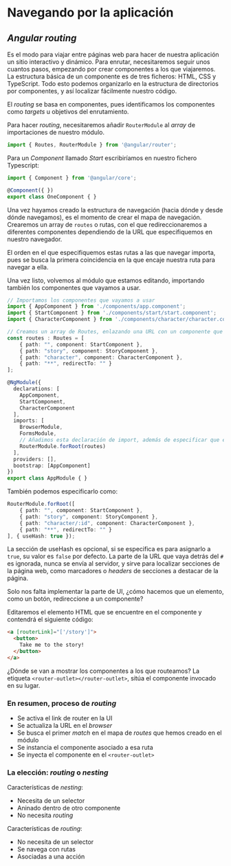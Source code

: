 # Navegando por la aplicación

## _Angular routing_

Es el modo para viajar entre páginas web para hacer de nuestra aplicación un sitio interactivo y dinámico. Para enrutar, necesitaremos seguir unos cuantos pasos, empezando por crear componentes a los que viajaremos. La estructura básica de un componente es de tres ficheros: HTML, CSS y TypeScript. Todo esto podemos organizarlo en la estructura de directorios por componentes, y así localizar fácilmente nuestro código.

El _routing_ se basa en componentes, pues identificamos los componentes como _targets_ u objetivos del enrutamiento.

Para hacer _routing_, necesitaremos añadir `RouterModule` al _array_ de importaciones de nuestro módulo.

```ts
import { Routes, RouterModule } from '@angular/router';
```

Para un _Component_ llamado _Start_ escribiríamos en nuestro fichero Typescript:

```ts
import { Component } from '@angular/core';

@Component({ })
export class OneComponent { }
```

Una vez hayamos creado la estructura de navegación (hacia dónde y desde dónde navegamos), es el momento de crear el mapa de navegación. Crearemos un array de `routes` o rutas, con el que redireccionaremos a diferentes componentes dependiendo de la URL que especifiquemos en nuestro navegador.

El orden en el que especifiquemos estas rutas a las que navegar importa, pues se busca la primera coincidencia en la que encaje nuestra ruta para navegar a ella.

Una vez listo, volvemos al módulo que estamos editando, importando también los componentes que vayamos a usar.

```ts
// Importamos los componentes que vayamos a usar
import { AppComponent } from './components/app.component';
import { StartComponent } from './components/start/start.component';
import { CharacterComponent } from './components/character/character.component';

// Creamos un array de Routes, enlazando una URL con un componente que se va a mostrar
const routes : Routes = [
    { path: "", component: StartComponent },
    { path: "story", component: StoryComponent },
    { path: "character", component: CharacterComponent },
    { path: "**", redirectTo: "" }
];

@NgModule({
  declarations: [
    AppComponent,
    StartComponent,
    CharacterComponent
  ],
  imports: [
    BrowserModule,
    FormsModule,
    // Añadimos esta declaración de import, además de especificar que el objeto de rounting será el array creado
    RouterModule.forRoot(routes)
  ],
  providers: [],
  bootstrap: [AppComponent]
})
export class AppModule { }
```

También podemos especificarlo como:

```ts
RouterModule.forRoot([
    { path: "", component: StartComponent },
    { path: "story", component: StoryComponent },
    { path: "character/:id", component: CharacterComponent },
    { path: "**", redirectTo: "" }
], { useHash: true });
```

La sección de useHash es opcional, si se especifica es para asignarlo a `true`, su valor es `false` por defecto. La parte de la URL que vaya detrás del `#` es ignorada, nunca se envía al servidor, y sirve para localizar secciones de la página web, como marcadores o _headers_ de secciones a destacar de la página.

Solo nos falta implementar la parte de UI, ¿cómo hacemos que un elemento, como un botón, redireccione a un componente?

Editaremos el elemento HTML que se encuentre en el componente y contendrá el siguiente código:

```html
<a [routerLink]="['/story']">
  <button>
    Take me to the story!
  </button>
</a>
```

¿Dónde se van a mostrar los componentes a los que routeamos? La etiqueta `<router-outlet></router-outlet>`, sitúa el componente invocado en su lugar.

### En resumen, proceso de _routing_

* Se activa el link de router en la UI
* Se actualiza la URL en el _browser_
* Se busca el primer _match_ en el mapa de _routes_ que hemos creado en el módulo
* Se instancia el componente asociado a esa ruta
* Se inyecta el componente en el `<router-outlet>`

### La elección: _routing_ o _nesting_

Características de _nesting_:

* Necesita de un selector
* Aninado dentro de otro componente
* No necesita _routing_

Características de _routing_:

* No necesita de un selector
* Se navega con rutas
* Asociadas a una acción